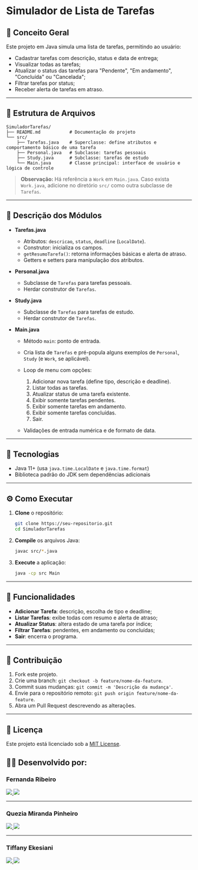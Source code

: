 # Simulador de Lista de Tarefas

## 🧠 Conceito Geral

Este projeto em Java simula uma lista de tarefas, permitindo ao usuário:

* Cadastrar tarefas com descrição, status e data de entrega;
* Visualizar todas as tarefas;
* Atualizar o status das tarefas para "Pendente", "Em andamento", "Concluída" ou "Cancelada";
* Filtrar tarefas por status;
* Receber alerta de tarefas em atraso.

---

## 📂 Estrutura de Arquivos

```
SimuladorTarefas/
├── README.md           # Documentação do projeto
└── src/
    ├── Tarefas.java    # Superclasse: define atributos e comportamento básico de uma tarefa
    ├── Personal.java   # Subclasse: tarefas pessoais
    ├── Study.java      # Subclasse: tarefas de estudo
    └── Main.java       # Classe principal: interface de usuário e lógica de controle
```

> **Observação:** Há referência a `Work` em `Main.java`. Caso exista `Work.java`, adicione no diretório `src/` como outra subclasse de `Tarefas`.

---

## 🧱 Descrição dos Módulos

* **Tarefas.java**

  * Atributos: `descricao`, `status`, `deadline` (`LocalDate`).
  * Construtor: inicializa os campos.
  * `getResumoTarefa()`: retorna informações básicas e alerta de atraso.
  * Getters e setters para manipulação dos atributos.

* **Personal.java**

  * Subclasse de `Tarefas` para tarefas pessoais.
  * Herdar construtor de `Tarefas`.

* **Study.java**

  * Subclasse de `Tarefas` para tarefas de estudo.
  * Herdar construtor de `Tarefas`.

* **Main.java**

  * Método `main`: ponto de entrada.
  * Cria lista de `Tarefas` e pré-popula alguns exemplos de `Personal`, `Study` (e `Work`, se aplicável).
  * Loop de menu com opções:

    1. Adicionar nova tarefa (define tipo, descrição e deadline).
    2. Listar todas as tarefas.
    3. Atualizar status de uma tarefa existente.
    4. Exibir somente tarefas pendentes.
    5. Exibir somente tarefas em andamento.
    6. Exibir somente tarefas concluídas.
    7. Sair.
  * Validações de entrada numérica e de formato de data.

---

## 🚀 Tecnologias

* Java 11+ (usa `java.time.LocalDate` e `java.time.format`)
* Biblioteca padrão do JDK sem dependências adicionais

---

## ⚙️ Como Executar

1. **Clone** o repositório:

   ```bash
   git clone https://seu-repositorio.git
   cd SimuladorTarefas
   ```
2. **Compile** os arquivos Java:

   ```bash
   javac src/*.java
   ```
3. **Execute** a aplicação:

   ```bash
   java -cp src Main
   ```

---

## 🎯 Funcionalidades

* **Adicionar Tarefa**: descrição, escolha de tipo e deadline;
* **Listar Tarefas**: exibe todas com resumo e alerta de atraso;
* **Atualizar Status**: altera estado de uma tarefa por índice;
* **Filtrar Tarefas**: pendentes, em andamento ou concluídas;
* **Sair**: encerra o programa.

---

## 🤝 Contribuição

1. Fork este projeto.
2. Crie uma branch: `git checkout -b feature/nome-da-feature`.
3. Commit suas mudanças: `git commit -m 'Descrição da mudança'`.
4. Envie para o repositório remoto: `git push origin feature/nome-da-feature`.
5. Abra um Pull Request descrevendo as alterações.

---

## 📄 Licença

Este projeto está licenciado sob a [MIT License](LICENSE).

## 👩‍💻 Desenvolvido por:


### Fernanda Ribeiro

<a href="https://github.com/f3f3h" target="_blank">
  <img src="https://img.shields.io/badge/GitHub-C71585?style=for-the-badge&logo=github&logoColor=white">
</a>
<a href="https://www.linkedin.com/in/f3f3h/" target="_blank">
  <img src="https://img.shields.io/badge/LinkedIn-C71585?style=for-the-badge&logo=linkedin&logoColor=white">
</a>

---

###  Quezia Miranda Pinheiro

<a href="https://github.com/queziamirandaDev" target="_blank">
  <img src="https://img.shields.io/badge/GitHub-C71585?style=for-the-badge&logo=github&logoColor=white">
</a>
<a href="https://www.linkedin.com/in/quezia-miranda/" target="_blank">
  <img src="https://img.shields.io/badge/LinkedIn-C71585?style=for-the-badge&logo=linkedin&logoColor=white">
</a>

---

###  Tiffany Ekesiani

<a href="https://github.com/TiffanyEkesiani" target="_blank">
  <img src="https://img.shields.io/badge/GitHub-C71585?style=for-the-badge&logo=github&logoColor=white">
</a>
<a href="https://www.linkedin.com/in/tiffanyekesiani/" target="_blank">
  <img src="https://img.shields.io/badge/LinkedIn-C71585?style=for-the-badge&logo=linkedin&logoColor=white">
</a>

</div>





